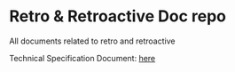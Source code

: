 # Retro & Retroactive Doc repo

All documents related to retro and retroactive

Technical Specification Document: [here](technicalspecdoc.md)
